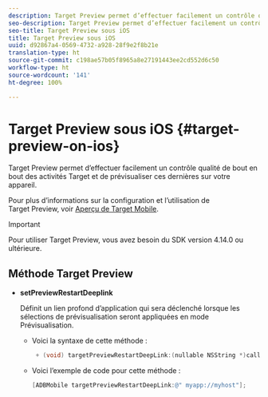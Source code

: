 ```yaml
---
description: Target Preview permet d’effectuer facilement un contrôle qualité de bout en bout des activités Target et de prévisualiser ces dernières sur votre appareil.
seo-description: Target Preview permet d’effectuer facilement un contrôle qualité de bout en bout des activités Target et de prévisualiser ces dernières sur votre appareil.
seo-title: Target Preview sous iOS
title: Target Preview sous iOS
uuid: d92867a4-0569-4732-a928-28f9e2f8b21e
translation-type: ht
source-git-commit: c198ae57b05f8965a8e27191443ee2cd552d6c50
workflow-type: ht
source-wordcount: '141'
ht-degree: 100%

---
```



# Target Preview sous iOS {#target-preview-on-ios}

Target Preview permet d’effectuer facilement un contrôle qualité de bout en bout des activités Target et de prévisualiser ces dernières sur votre appareil.

Pour plus d’informations sur la configuration et l’utilisation de Target Preview, voir [Aperçu de Target Mobile](https://docs.adobe.com/content/help/fr-FR/target/using/implement-target/mobile-apps/target-mobile-preview.html).

>[!IMPORTANT]
>
>Pour utiliser Target Preview, vous avez besoin du SDK version 4.14.0 ou ultérieure.

## Méthode Target Preview

* **setPreviewRestartDeeplink**

   Définit un lien profond d’application qui sera déclenché lorsque les sélections de prévisualisation seront appliquées en mode Prévisualisation.

   * Voici la syntaxe de cette méthode :

      ```objective-c
       + (void) targetPreviewRestartDeepLink:(nullable NSString *)callbackURL;
      ```

   * Voici l’exemple de code pour cette méthode :

      ```objective-c
      [ADBMobile targetPreviewRestartDeepLink:@" myapp://myhost"]; 
      ```
